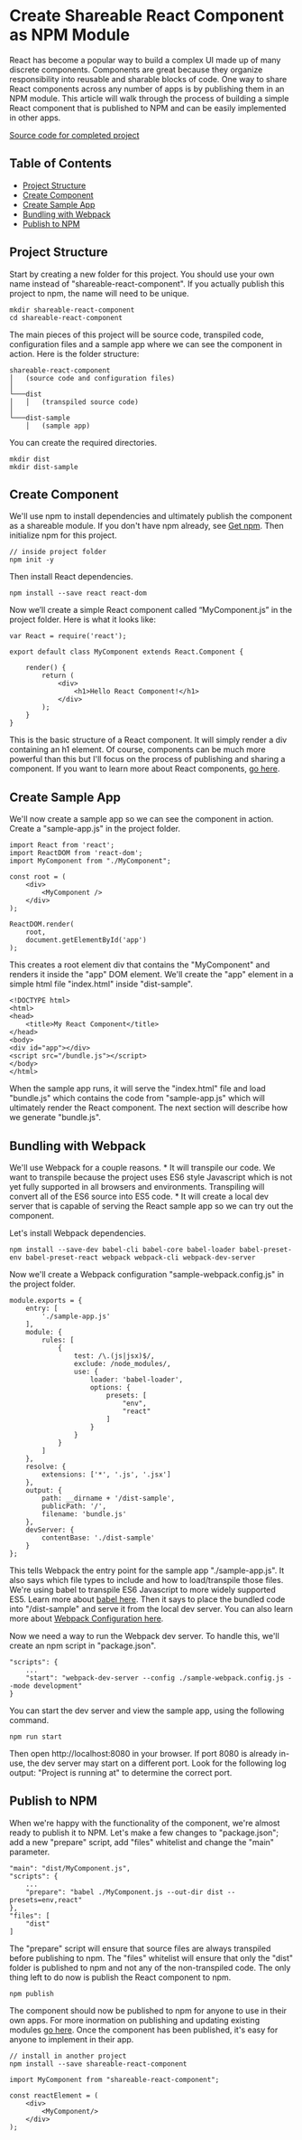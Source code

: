 # Create Shareable React Component as NPM Module

React has become a popular way to build a complex UI made up of many discrete components. Components are great because they organize responsibility into reusable and sharable blocks of code. One way to share React components across any number of apps is by publishing them in an NPM module. This article will walk through the process of building a simple React component that is published to NPM and can be easily implemented in other apps.

[Source code for completed project](https://github.com/tommymcglynn/shareable-react-component)

## Table of Contents
* [Project Structure](#project-structure)
* [Create Component](#create-component)
* [Create Sample App](#create-sample-app)
* [Bundling with Webpack](#bundling-with-webpack)
* [Publish to NPM](#publish-to-npm)

## Project Structure
Start by creating a new folder for this project. You should use your own name instead of "shareable-react-component". If you actually publish this project to npm, the name will need to be unique.

    mkdir shareable-react-component
    cd shareable-react-component

The main pieces of this project will be source code, transpiled code, configuration files and a sample app where we can see the component in action. Here is the folder structure:

    shareable-react-component
    │   (source code and configuration files)
    │
    └───dist
    │   │   (transpiled source code)
    │   
    └───dist-sample
        │   (sample app)

You can create the required directories.

    mkdir dist
    mkdir dist-sample

## Create Component
We'll use npm to install dependencies and ultimately publish the component as a shareable module. If you don't have npm already, see [Get npm](https://www.npmjs.com/get-npm). Then initialize npm for this project.

    // inside project folder
    npm init -y

Then install React dependencies.

    npm install --save react react-dom

Now we’ll create a simple React component called “MyComponent.js” in the project folder. Here is what it looks like:

    var React = require('react');

    export default class MyComponent extends React.Component {

        render() {
            return (
                <div>
                    <h1>Hello React Component!</h1>
                </div>
            );
        }
    }

This is the basic structure of a React component. It will simply render a div containing an h1 element. Of course, components can be much more powerful than this but I'll focus on the process of publishing and sharing a component. If you want to learn more about React components, [go here](https://reactjs.org/docs/react-component.html).

## Create Sample App
We'll now create a sample app so we can see the component in action. Create a "sample-app.js" in the project folder.

    import React from 'react';
    import ReactDOM from 'react-dom';
    import MyComponent from "./MyComponent";

    const root = (
        <div>
            <MyComponent />
        </div>
    );

    ReactDOM.render(
        root,
        document.getElementById('app')
    );

This creates a root element div that contains the "MyComponent" and renders it inside the "app" DOM element. We'll create the "app" element in a simple html file "index.html" inside "dist-sample".

    <!DOCTYPE html>
    <html>
    <head>
        <title>My React Component</title>
    </head>
    <body>
    <div id="app"></div>
    <script src="/bundle.js"></script>
    </body>
    </html>

When the sample app runs, it will serve the "index.html" file and load "bundle.js" which contains the code from "sample-app.js" which will ultimately render the React component. The next section will describe how we generate "bundle.js".

## Bundling with Webpack
We'll use Webpack for a couple reasons.
    * It will transpile our code. We want to transpile because the project uses ES6 style Javascript which is not yet fully supported in all browsers and environments. Transpiling will convert all of the ES6 source into ES5 code.
    * It will create a local dev server that is capable of serving the React sample app so we can try out the component.

Let's install Webpack dependencies.

    npm install --save-dev babel-cli babel-core babel-loader babel-preset-env babel-preset-react webpack webpack-cli webpack-dev-server

Now we'll create a Webpack configuration "sample-webpack.config.js" in the project folder.

    module.exports = {
        entry: [
            './sample-app.js'
        ],
        module: {
            rules: [
                {
                    test: /\.(js|jsx)$/,
                    exclude: /node_modules/,
                    use: {
                        loader: 'babel-loader',
                        options: {
                            presets: [
                                "env",
                                "react"
                            ]
                        }
                    }
                }
            ]
        },
        resolve: {
            extensions: ['*', '.js', '.jsx']
        },
        output: {
            path: __dirname + '/dist-sample',
            publicPath: '/',
            filename: 'bundle.js'
        },
        devServer: {
            contentBase: './dist-sample'
        }
    };

This tells Webpack the entry point for the sample app "./sample-app.js". It also says which file types to include and how to load/transpile those files. We're using babel to transpile ES6 Javascript to more widely supported ES5. Learn more about [babel here](https://github.com/babel/babel-loader). Then it says to place the bundled code into "/dist-sample" and serve it from the local dev server. You can also learn more about [Webpack Configuration here](https://webpack.js.org/concepts/configuration/).

Now we need a way to run the Webpack dev server. To handle this, we'll create an npm script in "package.json".

    "scripts": {
        ...
        "start": "webpack-dev-server --config ./sample-webpack.config.js --mode development"
    }

You can start the dev server and view the sample app, using the following command.

    npm run start

Then open http://localhost:8080 in your browser. If port 8080 is already in-use, the dev server may start on a different port. Look for the following log output: "Project is running at" to determine the correct port.

## Publish to NPM
When we're happy with the functionality of the component, we're almost ready to publish it to NPM. Let's make a few changes to "package.json"; add a new "prepare" script, add "files" whitelist and change the "main" parameter.

    "main": "dist/MyComponent.js",
    "scripts": {
        ...
        "prepare": "babel ./MyComponent.js --out-dir dist --presets=env,react"
    },
    "files": [
        "dist"
    ]

The "prepare" script will ensure that source files are always transpiled before publishing to npm. The "files" whitelist will ensure that only the "dist" folder is published to npm and not any of the non-transpiled code. The only thing left to do now is publish the React component to npm.

    npm publish

The component should now be published to npm for anyone to use in their own apps. For more inormation on publishing and updating existing modules [go here](https://docs.npmjs.com/getting-started/publishing-npm-packages). Once the component has been published, it's easy for anyone to implement in their app.

    // install in another project
    npm install --save shareable-react-component

    import MyComponent from "shareable-react-component";

    const reactElement = (
        <div>
            <MyComponent/>
        </div>
    );
